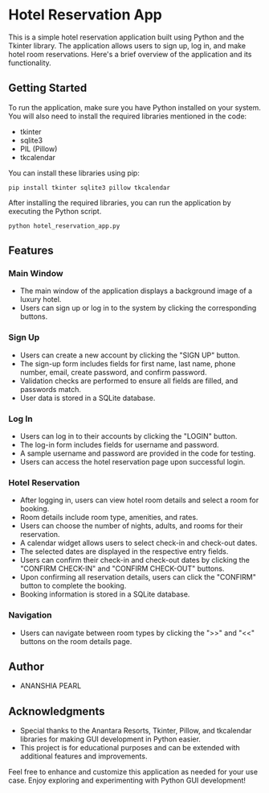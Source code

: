 
# Hotel Reservation App

This is a simple hotel reservation application built using Python and the Tkinter library. The application allows users to sign up, log in, and make hotel room reservations. Here's a brief overview of the application and its functionality.

## Getting Started

To run the application, make sure you have Python installed on your system. You will also need to install the required libraries mentioned in the code:

- tkinter
- sqlite3
- PIL (Pillow)
- tkcalendar

You can install these libraries using pip:

```
pip install tkinter sqlite3 pillow tkcalendar
```

After installing the required libraries, you can run the application by executing the Python script.

```
python hotel_reservation_app.py
```

## Features

### Main Window

- The main window of the application displays a background image of a luxury hotel.
- Users can sign up or log in to the system by clicking the corresponding buttons.

### Sign Up

- Users can create a new account by clicking the "SIGN UP" button.
- The sign-up form includes fields for first name, last name, phone number, email, create password, and confirm password.
- Validation checks are performed to ensure all fields are filled, and passwords match.
- User data is stored in a SQLite database.

### Log In

- Users can log in to their accounts by clicking the "LOGIN" button.
- The log-in form includes fields for username and password.
- A sample username and password are provided in the code for testing.
- Users can access the hotel reservation page upon successful login.

### Hotel Reservation

- After logging in, users can view hotel room details and select a room for booking.
- Room details include room type, amenities, and rates.
- Users can choose the number of nights, adults, and rooms for their reservation.
- A calendar widget allows users to select check-in and check-out dates.
- The selected dates are displayed in the respective entry fields.
- Users can confirm their check-in and check-out dates by clicking the "CONFIRM CHECK-IN" and "CONFIRM CHECK-OUT" buttons.
- Upon confirming all reservation details, users can click the "CONFIRM" button to complete the booking.
- Booking information is stored in a SQLite database.

### Navigation

- Users can navigate between room types by clicking the ">>" and "<<" buttons on the room details page.


## Author

- ANANSHIA PEARL



## Acknowledgments

- Special thanks to the Anantara Resorts, Tkinter, Pillow, and tkcalendar libraries for making GUI development in Python easier.
- This project is for educational purposes and can be extended with additional features and improvements.

Feel free to enhance and customize this application as needed for your use case. Enjoy exploring and experimenting with Python GUI development!
